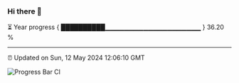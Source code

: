 ### Hi there 👋

⏳ Year progress { ██████████▁▁▁▁▁▁▁▁▁▁▁▁▁▁▁▁▁▁▁▁ } 36.20 %

---

⏰ Updated on Sun, 12 May 2024 12:06:10 GMT

![Progress Bar CI](https://github.com/liununu/liununu/workflows/Progress%20Bar%20CI/badge.svg)
